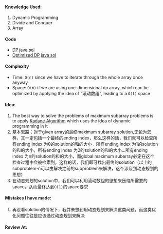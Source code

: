#### Knowledge Used:
1. Dynamic Programming
2. Divide and Conquer
3. Array

#### Code
- [DP java sol](./DPSolution.java)
- [Optimized DP java sol](./OptimizedDPSolution.java)
#### Complexity
- Time: `O(n)` since we have to iterate through the whole array once anyway
- Space: `O(n)` if we are using one-dimensional dp array, which can be optimized by applying the idea of "滚动数组", leading to a `O(1)` space

#### Idea:
1. The best way to solve the problems of maximum subarray problems is to apply [Kadane Algorithm](https://en.wikipedia.org/wiki/Maximum_subarray_problem#Kadane's_algorithm) which uses the idea of dynamic programming in it
2. 基本思路：对于given array的最终maximum subarray solution,无论为怎样，其一定包括一个最终的ending index，那么这样的话，我们就可以检查所有ending index 为0的solution的和的大小，所有ending index 为1的solution的和的大小，所有ending index 为2的solution的和的大小...所有ending index 为n的solution的和的大小，而global maximum subarray必定在这个检查过程中会被检索到，这样的话，我们即可找出最终的solution（以上的subproblem-n可以由解决之前的subproblem来解决，这个涉及到动态规划的思想）
3. 在动态规划的solution中，我们可以利用滚动数组的思想来压缩所需要的space，从而最终达到`O(1)`的space要求

#### Mistakes I have made:
1. 再没看solution的情况下，我并未想到用动态规划来解决这类问题，而这类优化问题往往是应该通过动态规划来解决

#### Review At:
